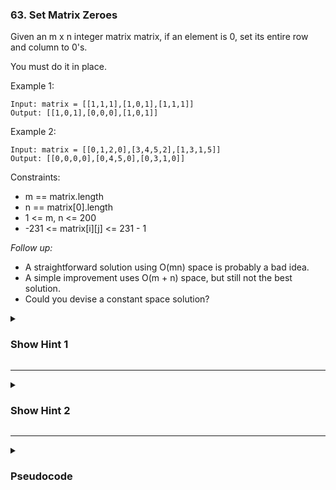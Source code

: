 ### 63. Set Matrix Zeroes

Given an m x n integer matrix matrix, if an element is 0, set its entire row and column to 0's.

You must do it in place.

Example 1:
```
Input: matrix = [[1,1,1],[1,0,1],[1,1,1]]
Output: [[1,0,1],[0,0,0],[1,0,1]]
```
Example 2:
```
Input: matrix = [[0,1,2,0],[3,4,5,2],[1,3,1,5]]
Output: [[0,0,0,0],[0,4,5,0],[0,3,1,0]]
```

Constraints:

- m == matrix.length
- n == matrix[0].length
- 1 <= m, n <= 200
- -231 <= matrix[i][j] <= 231 - 1

*Follow up:*
- A straightforward solution using O(mn) space is probably a bad idea.
- A simple improvement uses O(m + n) space, but still not the best solution.
- Could you devise a constant space solution?

<details>
  <summary><h3>Show Hint 1</h3></summary>
  <p>Use Row and column array as a indicator to make which row and which column will be zero. Still it is not O(1) space.</p>
</details>

---
<details>
  <summary>
    <h3>
      Show Hint 2
    </h3>
  </summary>
  <p>Traverse each row and every column, first make the row zero and to make column zero mark it in a first row and then traverse for each column every row to make column zero in place. You have to only use boolean in this method so it is O(1).</p>
</details>

---
<details>
  <summary><h3>Pseudocode</h3></summary>
  <pre>
    Rows -> lengthOf(matrix)
    Cols -> lengthOf(matrix[0])
    rowBool -> false
    oneRow -> false
    for row -> 0 to Rows
      for column -> 0 to Cols
        if matrix[row][column] equals 0
          matrix[0][column] = 0
          if row greaterThan 0
            rowBool -> true
          else
            oneRow -> true
      if rowBool
        rowBool -> false
        fillArrays(matrix[row], 0)
    for column -> 0 to Cols
      if matrix[0][column] equals 0
        for row -> 0 to Rows
          matrix[row][column] -> 0
    if oneRow
      fillArrays(matrix[0], 0)
    // don't have to return anything
  </pre>
</details>
